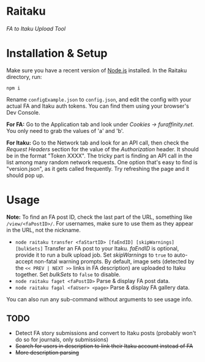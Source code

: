 # Raitaku
###### FA to Itaku Upload Tool

# Installation & Setup

Make sure you have a recent version of [Node.js](https://nodejs.org) installed. In the Raitaku directory, run:

```
npm i
```

Rename `configExample.json` to `config.json`, and edit the config with your actual FA and Itaku auth tokens. You can find them using your browser's Dev Console.

**For FA:** Go to the Application tab and look under *Cookies -> furaffinity.net*. You only need to grab the values of 'a' and 'b'.

**For Itaku:** Go to the Network tab and look for an API call, then check the *Request Headers* section for the value of the *Authorization* header. It should be in the format "Token XXXX". The tricky part is finding an API call in the list among many random network requests. One option that's easy to find is "version.json", as it gets called frequently. Try refreshing the page and it should pop up.

# Usage

**Note:** To find an FA post ID, check the last part of the URL, something like `/view/<faPostID>/`. For usernames, make sure to use them as they appear in the URL, not the nickname.

- `node raitaku transfer <faStartID> [faEndID] [skipWarnings] [bulkSets]` Transfer an FA post to your Itaku. *faEndID* is optional, provide it to run a bulk upload job. Set *skipWarnings* to `true` to auto-accept non-fatal warning prompts. By default, image sets (detected by the `<< PREV | NEXT >>` links in FA description) are uploaded to Itaku together. Set *bulkSets* to `false` to disable.
- `node raitaku faget <faPostID>` Parse & display FA post data.
- `node raitaku fagal <faUser> <page>` Parse & display FA gallery data.

You can also run any sub-command without arguments to see usage info.

## TODO
- Detect FA story submissions and convert to Itaku posts (probably won't do so for journals, only submissions)
- ~~Search for users in description to link their Itaku account instead of FA~~
- ~~More description parsing~~